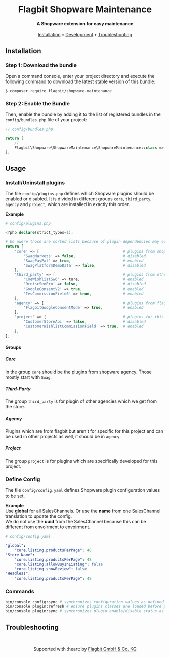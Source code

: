 <h1 align="center">
  Flagbit Shopware Maintenance
  <br>
</h1>

<h4 align="center">A Shopware extension for easy maintenance</h4>

<p align="center">
  <a href="#installation">Installation</a> •
  <a href="#development">Development</a> •
  <a href="#troubleshooting">Troubleshooting</a>
</p>

## Installation

### Step 1: Download the bundle

Open a command console, enter your project directory and execute the
following command to download the latest stable version of this bundle:

```console
$ composer require flagbit/shopware-maintenance
```

### Step 2: Enable the Bundle

Then, enable the bundle by adding it to the list of registered bundles
in the `config/bundles.php` file of your project:

```php
// config/bundles.php

return [
    // ...
    Flagbit\Shopware\ShopwareMaintenance\ShopwareMaintenance::class => ['all' => true],
];
```

## Usage

### Install/Uninstall plugins

The file `config/plugins.php` defines which Shopware plugins should be enabled or disabled.
It is divided in different groups `core`, `third_party`, `agency` and `project`, which are installed in exactly this order.


**Example**

```php
# config/plugins.php

<?php declare(strict_types=1);

# be awere those are sorted lists because of plugin dependencies may occur
return [
    'core' => [                                     # plugins from shopware agency
        'SwagMarkets' => false,                     # disabled
        'SwagPayPal' => true,                       # enabled
        'SwagPlatformDemoData' => false,            # disabled
    ],
    'third_party' => [                              # plugins from other agencies
        'CoeWishlistSw6' => ture,                   # enabled
        'DreiscSeoPro' => false,                    # disabled
        'GoogleConsentV2' => true,                  # enabled
        'IesCommissionField6' => true,              # enabled
    ],
    'agency' => [                                   # plugins from flagbit for company-wide usage
        'FlagbitGoogleConsentMode' => true,         # enabled
    ],
    'project' => [                                  # plugins for this project
        'CustomerStoreApi' => false,                # disabled
        'CustomerWishlistCommissionField' => true,  # enabled
    ],
];

```

#### Groups

##### Core
In the group `core` should be the plugins from shopware agency. Those mostly start with `Swag`.

##### Third-Party
The group `third_party` is for plugin of other agencies which we get from the store.

##### Agency
Plugins which are from flagbit but aren't for specific for this project and can be used in other projects as well, it should be in `agency`.

##### Project
The group `project` is for plugins which are specifically developed for this project.

### Define Config

The file `config/config.yaml` defines Shopware plugin configuration values to be set.

**Example**  
Use **global** for all SalesChannels. Or use the **name** from one SalesChannel translation to update the config.  
We do not use the **uuid** from the SalesChannel because this can be different from envoirment to envoirment.
```yaml
# config/config.yaml

"global":
    "core.listing.productsPerPage": 48
"Store Name":
    "core.listing.productsPerPage": 48
    "core.listing.allowBuyInListing": false
    "core.listing.showReview": false
"Headless":
    "core.listing.productsPerPage": 48

```

### Commands

```bash
bin/console config:sync # synchronizes configuration values as defined in config/config.yaml
bin/console plugin:refresh # ensure plugins classes are loaded before plugin:sync execution
bin/console plugin:sync # synchronizes plugin enable/disable status as defined in config/plugins.php  
```

## Troubleshooting

<br>

<p align="center">
Supported with :heart: by <a href="https://www.flagbit.de">Flagbit GmbH & Co. KG</a>
</p>
